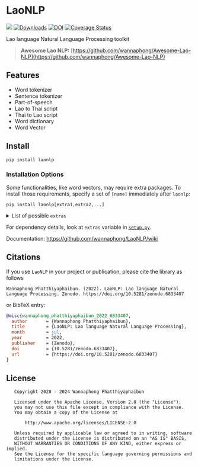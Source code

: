 # LaoNLP
[![](https://img.shields.io/static/v1?label=Sponsor&message=%E2%9D%A4&logo=GitHub&link=https://github.com/sponsors/wannaphong/)](https://github.com/sponsors/wannaphong/)
[![Downloads](https://pepy.tech/badge/laonlp)](https://pepy.tech/project/laonlp)
[![DOI](https://zenodo.org/badge/DOI/10.5281/zenodo.6833407.svg)](https://doi.org/10.5281/zenodo.6833407)
[![Coverage Status](https://coveralls.io/repos/github/wannaphong/LaoNLP/badge.svg?branch=master)](https://coveralls.io/github/wannaphong/LaoNLP?branch=master)

Lao language Natural Language Processing toolkit

> **Awesome Lao NLP:** [https://github.com/wannaphong/Awesome-Lao-NLP](https://github.com/wannaphong/Awesome-Lao-NLP)

## Features

- Word tokenizer
- Sentence tokenizer
- Part-of-speech
- Lao to Thai script
- Thai to Lao script
- Word dictionary
- Word Vector

## Install
```
pip install laonlp
```

### Installation Options

Some functionalities, like word vectors, may require extra packages. To install those requirements, specify a set of `[name]` immediately after `laonlp`:

```
pip install laonlp[extra1,extra2,...]
```

<details>
  <summary>List of possible <code>extras</code></summary>

- `full` (install everything)
- `word_vector` (for support of word vector functionalities)
</details>

For dependency details, look at `extras` variable in [`setup.py`](https://github.com/wannaphong/LaoNLP/blob/master/setup.py).

Documentation: https://github.com/wannaphong/LaoNLP/wiki

## Citations

If you use `LaoNLP` in your project or publication, please cite the library as follows

```
Wannaphong Phatthiyaphaibun. (2022). LaoNLP: Lao language Natural Language Processing. Zenodo. https://doi.org/10.5281/zenodo.6833407
```

or BibTeX entry:

``` bib
@misc{wannaphong_phatthiyaphaibun_2022_6833407,
  author       = {Wannaphong Phatthiyaphaibun},
  title        = {LaoNLP: Lao language Natural Language Processing},
  month        = jul,
  year         = 2022,
  publisher    = {Zenodo},
  doi          = {10.5281/zenodo.6833407},
  url          = {https://doi.org/10.5281/zenodo.6833407}
}
```

## License

```
   Copyright 2020 - 2024 Wannaphong Phatthiyaphaibun

   Licensed under the Apache License, Version 2.0 (the "License");
   you may not use this file except in compliance with the License.
   You may obtain a copy of the License at

       http://www.apache.org/licenses/LICENSE-2.0

   Unless required by applicable law or agreed to in writing, software
   distributed under the License is distributed on an "AS IS" BASIS,
   WITHOUT WARRANTIES OR CONDITIONS OF ANY KIND, either express or implied.
   See the License for the specific language governing permissions and
   limitations under the License.
 ```
